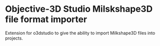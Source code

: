 # Objective-3D Studio Milskshape3D file format importer #

Extension for o3dstudio to give the ability to import Milkshape3D files into projects.

